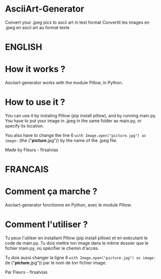 # AsciiArt-Generator
Convert your .jpeg pics to ascii art in text format
Convertit les images en .jpeg en ascii art au format texte

# ENGLISH
# How it works ?
Asciiart-generator works with the module Pillow, in Python.

# How to use it ?
You can use it by instaling Pillow (pip install pillow), and by running main.py. You have to put your image in .jpeg in the same folder as main.py, or specify its location.

You also have to change the line 6 `with Image.open("picture.jpg") as image:` (the ("**picture**.jpg")) by the name of the .jpeg file.



Made by Fleurs - flrsalvias


# FRANCAIS
# Comment ça marche ?
Asciiart-generator fonctionne en Python, avec le module Pillow.

# Comment l'utiliser ?
Tu peux l'utilser en installant Pillow (pip install pillow) et en exécutant le code de main.py. Tu dois mettre ton image dans le même dossier que le fichier main.py, où spécifier le chemin d'accès.

Tu dois aussi changer la ligne 6 `with Image.open("picture.jpg") as image:` (le ("**picture**.jpg")) par le nom de ton fichier image.



Par Fleurs - flrsalvias
